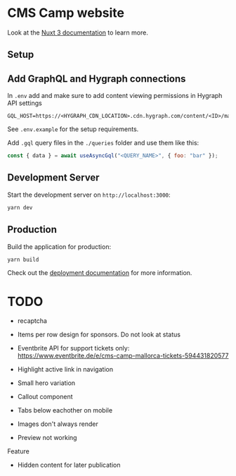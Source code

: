 # CMS Camp website

Look at the [Nuxt 3 documentation](https://nuxt.com/docs/getting-started/introduction) to learn more.

## Setup

## Add GraphQL and Hygraph connections

In `.env` add and make sure to add content viewing permissions in Hygraph API settings

```
GQL_HOST=https://<HYGRAPH_CDN_LOCATION>.cdn.hygraph.com/content/<ID>/master
```

See `.env.example` for the setup requirements.

Add `.gql` query files in the `./queries` folder and use them like this:

```js
const { data } = await useAsyncGql("<QUERY_NAME>", { foo: "bar" });
```

## Development Server

Start the development server on `http://localhost:3000`:

```bash
yarn dev
```

## Production

Build the application for production:

```bash
yarn build
```

Check out the [deployment documentation](https://nuxt.com/docs/getting-started/deployment) for more information.

# TODO

- recaptcha

- Items per row design for sponsors. Do not look at status
- Eventbrite API for support tickets only: https://www.eventbrite.de/e/cms-camp-mallorca-tickets-594431820577
- Highlight active link in navigation
- Small hero variation
- Callout component
- Tabs below eachother on mobile
- Images don't always render
- Preview not working

Feature

- Hidden content for later publication
